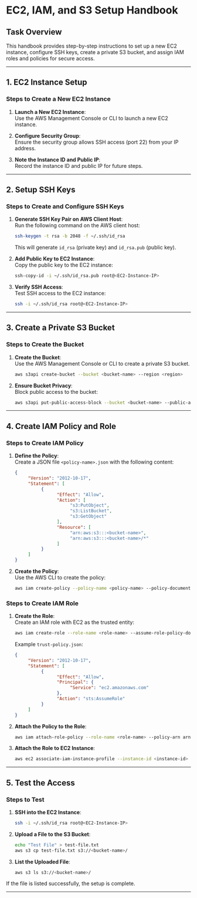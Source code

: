 # EC2, IAM, and S3 Setup Handbook  

## Task Overview  
This handbook provides step-by-step instructions to set up a new EC2 instance, configure SSH keys, create a private S3 bucket, and assign IAM roles and policies for secure access.  

---

## 1. EC2 Instance Setup  

### Steps to Create a New EC2 Instance  

1. **Launch a New EC2 Instance**:  
    Use the AWS Management Console or CLI to launch a new EC2 instance.  

2. **Configure Security Group**:  
    Ensure the security group allows SSH access (port 22) from your IP address.  

3. **Note the Instance ID and Public IP**:  
    Record the instance ID and public IP for future steps.  

---

## 2. Setup SSH Keys  

### Steps to Create and Configure SSH Keys  

1. **Generate SSH Key Pair on AWS Client Host**:  
    Run the following command on the AWS client host:  
    ```bash  
    ssh-keygen -t rsa -b 2048 -f ~/.ssh/id_rsa  
    ```  
    This will generate `id_rsa` (private key) and `id_rsa.pub` (public key).  

2. **Add Public Key to EC2 Instance**:  
    Copy the public key to the EC2 instance:  
    ```bash  
    ssh-copy-id -i ~/.ssh/id_rsa.pub root@<EC2-Instance-IP>  
    ```  

3. **Verify SSH Access**:  
    Test SSH access to the EC2 instance:  
    ```bash  
    ssh -i ~/.ssh/id_rsa root@<EC2-Instance-IP>  
    ```  

---

## 3. Create a Private S3 Bucket  

### Steps to Create the Bucket  

1. **Create the Bucket**:  
    Use the AWS Management Console or CLI to create a private S3 bucket.  
    ```bash  
    aws s3api create-bucket --bucket <bucket-name> --region <region>  
    ```  

2. **Ensure Bucket Privacy**:  
    Block public access to the bucket:  
    ```bash  
    aws s3api put-public-access-block --bucket <bucket-name> --public-access-block-configuration BlockPublicAcls=true,IgnorePublicAcls=true,BlockPublicPolicy=true,RestrictPublicBuckets=true  
    ```  

---

## 4. Create IAM Policy and Role  

### Steps to Create IAM Policy  

1. **Define the Policy**:  
    Create a JSON file `<policy-name>.json` with the following content:  
    ```json  
    {  
         "Version": "2012-10-17",  
         "Statement": [  
              {  
                    "Effect": "Allow",  
                    "Action": [  
                         "s3:PutObject",  
                         "s3:ListBucket",  
                         "s3:GetObject"  
                    ],  
                    "Resource": [  
                         "arn:aws:s3:::<bucket-name>",  
                         "arn:aws:s3:::<bucket-name>/*"  
                    ]  
              }  
         ]  
    }  
    ```  

2. **Create the Policy**:  
    Use the AWS CLI to create the policy:  
    ```bash  
    aws iam create-policy --policy-name <policy-name> --policy-document file://<policy-name>.json  
    ```  

### Steps to Create IAM Role  

1. **Create the Role**:  
    Create an IAM role with EC2 as the trusted entity:  
    ```bash  
    aws iam create-role --role-name <role-name> --assume-role-policy-document file://trust-policy.json  
    ```  
    Example `trust-policy.json`:  
    ```json  
    {  
         "Version": "2012-10-17",  
         "Statement": [  
              {  
                    "Effect": "Allow",  
                    "Principal": {  
                         "Service": "ec2.amazonaws.com"  
                    },  
                    "Action": "sts:AssumeRole"  
              }  
         ]  
    }  
    ```  

2. **Attach the Policy to the Role**:  
    ```bash  
    aws iam attach-role-policy --role-name <role-name> --policy-arn arn:aws:iam::<account-id>:policy/<policy-name>  
    ```  

3. **Attach the Role to EC2 Instance**:  
    ```bash  
    aws ec2 associate-iam-instance-profile --instance-id <instance-id> --iam-instance-profile Name=<role-name>  
    ```  

---

## 5. Test the Access  

### Steps to Test  

1. **SSH into the EC2 Instance**:  
    ```bash  
    ssh -i ~/.ssh/id_rsa root@<EC2-Instance-IP>  
    ```  

2. **Upload a File to the S3 Bucket**:  
    ```bash  
    echo "Test File" > test-file.txt  
    aws s3 cp test-file.txt s3://<bucket-name>/  
    ```  

3. **List the Uploaded File**:  
    ```bash  
    aws s3 ls s3://<bucket-name>/  
    ```  

If the file is listed successfully, the setup is complete.  

---  